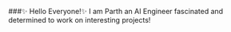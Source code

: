 ###✨ Hello Everyone!✨
I am Parth an AI Engineer fascinated and determined to work on interesting projects!
<!--
**ParthRudra/ParthRudra** is a ✨ _special_ ✨ repository because its `README.md` (this file) appears on your GitHub profile.

